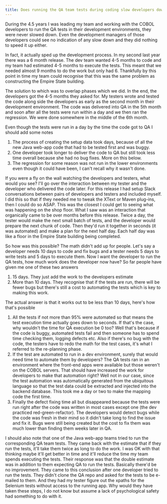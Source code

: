 ```yaml
---
title: Does running the QA team tests during coding slow developers down?
---
```


During the 4.5 years I was leading my team and working with the COBOL developers to run the QA tests in their development environments, they were never slowed down.
Even the development managers of those developers could see no indication of any slow down and they did nothing to speed it up either.

In fact, it actually sped up the development process.
In my second last year there was a 6 month release.
The dev team wanted 4-5 months to code and my team had estimated 4-5 months to execute the tests.
This meant that we needed almost 9 months to do the work but only had 6.
Thankfully by this point in time my team could recognise that this was the same problem as constructing the Empire State building.

The solution to which was to overlap phases which we did.
In the end, the developers got the 4-5 months they asked for.
My testers wrote and tested the code along side the developers as early as the second month in their development environment.
The code was delivered into QA in the 5th month and soon after all the tests were run within a day and we then ran the regression.
We were done somewhere in the middle of the 6th month.

Even though the tests were run in a day by the time the code got to QA I should add some notes

1. The process of creating the setup data took days, because of all the new Java web-app code that had to be tested first and was buggy.
2. One developer took longer to deliver the code to QA but still took less time overall because she had no bug fixes. More on this below.
3. The regression for some reason was not run in the lower environments even though it could have been, I can't recall why it wasn't done.

If you were a fly on the wall watching the developers and testers, what would you see?
I'll go over the interaction between my tester and the developer who delivered the code later.
For this release I had setup Slack conversations between pairs of developers and testers and included myself.
I did this so that if they needed me to tweak the XText or Maven plug-ins, then I could do so ASAP.
This was the closest I could get to seeing what was happening on the shop floor.
What I saw was an interaction that organically came to be over months before this release.
Twice a day, the tester would make the next small batch of tests, and the developer would prepare the next chunk of code.
Then they'd run it together in seconds (it was automated) and make a plan for the next half day. 
Each half day was like a floor in the Empire State building being completed.

So how was this possible?
The math didn't add up for people. 
Let's say a developer needs 10 days to code and fix bugs and a tester needs 5 days to write tests and 5 days to execute them.
Now I want the developer to run the QA tests, how much work does the developer now have?
So far people have given me one of these two answers

1. 15 days. They just add the work to the developers estimate
2. More than 10 days. They recognise that if the tests are run, there will be fewer bugs but there's still a cost to automating the tests which is key to making this work.

The actual answer is that it works out to be less than 10 days, here's how that's possible

1. All the tests if not more than 95% were automated so that means the test execution time actually goes down to seconds. If that's the case, why wouldn't the time for QA execution be 0 too? Well that's because if the code is buggy, automated tests fail and then someone has to spend time checking them, logging defects etc. Also if there's no bug with the code, the testers have to redo the math for the test cases, it's what I referred to the re-planning phase.
2. If the test are automated to run in a dev environment, surely that would need time to automate them by developers? The QA tests ran in an environment where the front-end apps were available but those weren't on the COBOL servers. That should have increased the work for developers to make that automation right? Well not in our case, since the test automation was automatically generated from the ubiquitous language so that the test data could be extracted and injected into the backend database. This took me a day or two to make the mapping code the first time.
3. Finally the defect fixing time all but disappeared because the tests were run right after the code was written in most cases except one (the dev practiced red-green-refactor). The developers would detect bugs while the code was fresh in their mind so it didn't take long to find the issue and fix it. Bugs were still being created but the cost to fix them was much lower than finding them weeks later in QA.

I should also note that one of the Java web-app teams tried to run the corresponding QA team tests.
They came back with the estimate that if they run the tests, it'll take them twice as long to do the work.
I was OK with that thinking maybe it'll get better in time and it'll reduce the time my team spends executing the tests.
Their response was that the double estimate was in addition to them expecting QA to run the tests.
Basically there'd be no improvement.
They came to this conclusion after one developer tried to run the tests.
They didn't clone the QA repo and asked for the tests to be e-mailed to them.
And they had my tester figure out the xpaths for the Selenium tests without access to the running app.
Why would they have taken these steps, I do not know but assume a lack of psychological safety had something to do with it.

